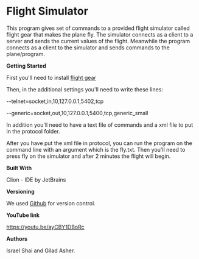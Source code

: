 # **Flight Simulator**

This program gives set of commands to a provided flight simulator called flight gear that makes the plane fly.
The simulator connects as a client to a server and sends the current values of the flight.
Meanwhile the program connects as a client to the simulator and sends commands to the plane/program.  

**Getting Started**

First you'll need to install [flight gear](https://www.flightgear.org/)

Then, in the additional settings you'll need to write these lines:

--telnet=socket,in,10,127.0.0.1,5402,tcp

--generic=socket,out,10,127.0.0.1,5400,tcp,generic_small
   
In addition you'll need to have a text file of commands and a xml file to put in the protocol folder.

After you have put the xml file in protocol, you can run the program on the command line with an argument which is the fly.txt.
Then you'll need to press fly on the simulator and after 2 minutes the flight will begin. 

**Built With**

Clion - IDE by JetBrains

**Versioning**

We used [Github](https://github.com/giladashe/flightSimulator) for version control.

**YouTube link**

https://youtu.be/ayCBY1DBoRc

**Authors**

Israel Shai and Gilad Asher.

